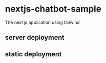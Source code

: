 # nextjs-chatbot-sample
The next js application using tailwind


<h2>server deployment</h2>
<p></p>
<h2>static deployment</h2>
<p></p>